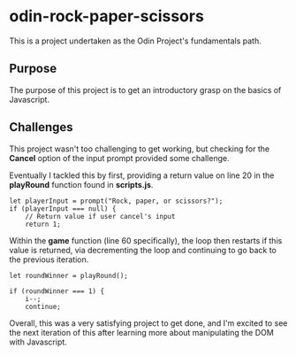 # odin-rock-paper-scissors
This is a project undertaken as the Odin Project's fundamentals path.

## Purpose
The purpose of this project is to get an introductory grasp on the basics of Javascript.

## Challenges
This project wasn't too challenging to get working, but checking for the **Cancel** option of the input prompt provided some challenge.

Eventually I tackled this by first, providing a return value on line 20 in the **playRound** function found in **scripts.js**.
```
let playerInput = prompt("Rock, paper, or scissors?");
if (playerInput === null) {
    // Return value if user cancel's input
    return 1;
```
Within the **game** function (line 60 specifically), the loop then restarts if this value is returned, via decrementing the loop and continuing to go back to the previous iteration.
```
let roundWinner = playRound();

if (roundWinner === 1) {
    i--;
    continue;
```
Overall, this was a very satisfying project to get done, and I'm excited to see the next iteration of this after learning more about manipulating the DOM with Javascript.